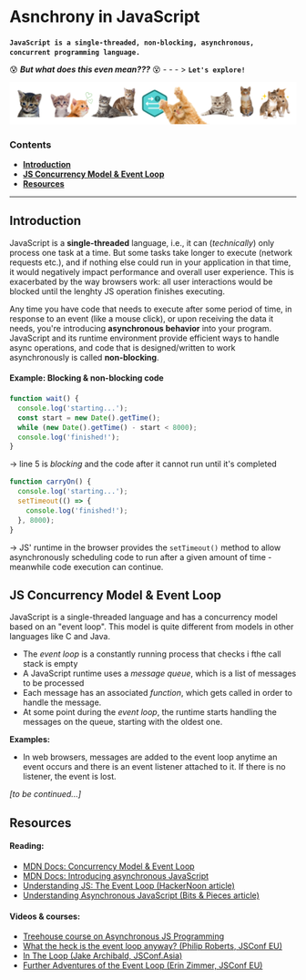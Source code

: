 # Asnchrony in JavaScript

**`JavaScript is a single-threaded, non-blocking, asynchronous, concurrent programming language.`**

:cold_sweat: **_But what does this even mean???_** :dizzy_face: - - - > **`Let's explore!`**

![Async kittens](/img/kittens.png)

### Contents

- **[Introduction](#introduction)**
- **[JS Concurrency Model & Event Loop](#js-concurrency-model--event-loop)**
- **[Resources](#resources)**

--------------

## Introduction
JavaScript is a **single-threaded** language, i.e., it can (*technically*) only process one task at a time. But some tasks take longer to execute (network requests etc.), and if nothing else could run in your application in that time, it would negatively impact performance and overall user experience. This is exacerbated by the way browsers work: all user interactions would be blocked until the lenghty JS operation finishes executing.

Any time you have code that needs to execute after some period of time, in response to an event (like a mouse click), or upon receiving the data it needs, you're introducing **asynchronous behavior** into your program. JavaScript and its runtime environment provide efficient ways to handle async operations, and code that is designed/written to work asynchronously is called **non-blocking**.

#### Example: Blocking & non-blocking code

```js
function wait() {
  console.log('starting...');
  const start = new Date().getTime();
  while (new Date().getTime() - start < 8000);
  console.log('finished!');
}
```
-> line 5 is *blocking* and the code after it cannot run until it's completed

```js
function carryOn() {
  console.log('starting...');
  setTimeout(() => {
    console.log('finished!');
  }, 8000);
}
```
-> JS' runtime in the browser provides the `setTimeout()` method to allow asynchronously scheduling code to run after a given amount of time - meanwhile code execution can continue.



## JS Concurrency Model & Event Loop
JavaScript is a single-threaded language and has a concurrency model based on an "event loop". This model is quite different from models in other languages like C and Java.
* The *event loop* is a constantly running process that checks i fthe call stack is empty
* A JavaScript runtime uses a *message queue*, which is a list of messages to be processed
* Each message has an associated *function*, which gets called in order to handle the message.
* At some point during the *event loop*, the runtime starts handling the messages on the queue, starting with the oldest one.

**Examples:**
* In web browsers, messages are added to the event loop anytime an event occurs and there is an event listener attached to it. If there is no listener, the event is lost.

*[to be continued...]*



## Resources
#### Reading:
- [MDN Docs: Concurrency Model & Event Loop](https://developer.mozilla.org/en-US/docs/Web/JavaScript/EventLoop)
- [MDN Docs: Introducing asynchronous JavaScript](https://developer.mozilla.org/en-US/docs/Learn/JavaScript/Asynchronous/Introducing)
- [Understanding JS: The Event Loop (HackerNoon article)](https://hackernoon.com/understanding-js-the-event-loop-959beae3ac40)
- [Understanding Asynchronous JavaScript (Bits & Pieces article)](https://blog.bitsrc.io/understanding-asynchronous-javascript-the-event-loop-74cd408419ff)

#### Videos & courses:
- [Treehouse course on Asynchronous JS Programming](https://teamtreehouse.com/library/asynchronous-programming-with-javascript)
- [What the heck is the event loop anyway? (Philip Roberts, JSConf EU)](https://youtu.be/8aGhZQkoFbQ)
- [In The Loop (Jake Archibald, JSConf.Asia)](https://youtu.be/cCOL7MC4Pl0)
- [Further Adventures of the Event Loop (Erin Zimmer, JSConf EU)](https://youtu.be/u1kqx6AenYw)
